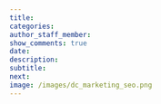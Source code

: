 ```yaml
---
title:
categories:
author_staff_member:
show_comments: true
date:
description:
subtitle: 
next:
image: /images/dc_marketing_seo.png
---
```

